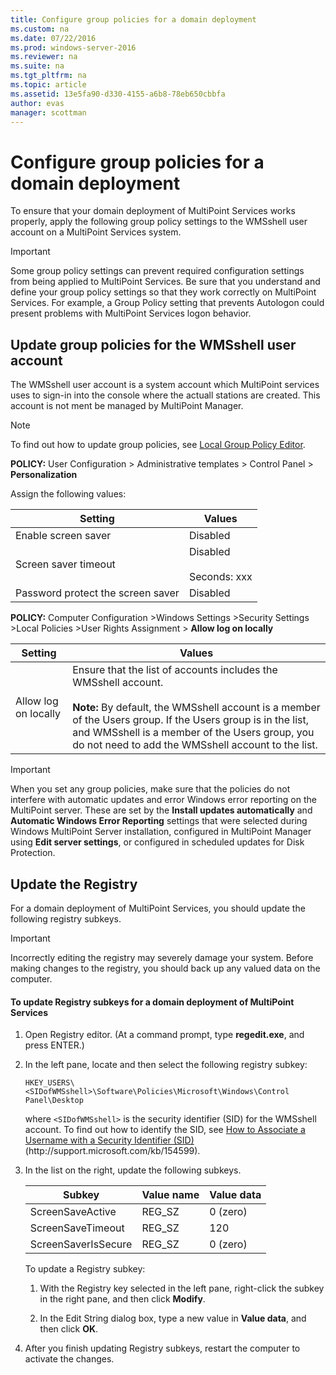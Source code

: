 ```yaml
---
title: Configure group policies for a domain deployment
ms.custom: na
ms.date: 07/22/2016
ms.prod: windows-server-2016
ms.reviewer: na
ms.suite: na
ms.tgt_pltfrm: na
ms.topic: article
ms.assetid: 13e5fa90-d330-4155-a6b8-78eb650cbbfa
author: evas    
manager: scottman
---
```

# Configure group policies for a domain deployment
To ensure that your domain deployment of MultiPoint Services works properly, apply the following group policy settings to the WMSshell user account on a MultiPoint Services system.  
  
> [!IMPORTANT]  
> Some group policy settings can prevent required configuration settings from being applied to MultiPoint Services. Be sure that you understand and define your group policy settings so that they work correctly on MultiPoint Services. For example, a Group Policy setting that prevents Autologon could present problems with MultiPoint Services logon behavior.  
  
## Update group policies for the WMSshell user account 
The WMSshell user account is a system account which MultiPoint services uses to sign-in into the console where the actuall stations are created. This account is not ment be managed by MultiPoint Manager.
  
> [!NOTE]  
> To find out how to update group policies, see [Local Group Policy Editor](https://technet.microsoft.com/library/dn265982.aspx).  
  
**POLICY:** User Configuration > Administrative templates > Control Panel > **Personalization**  
  
Assign the following values:  
  
|Setting|Values|  
|-----------|----------|  
|Enable screen saver|Disabled|  
|Screen saver timeout|Disabled<br /><br />Seconds: xxx|  
|Password protect the screen saver|Disabled|  
  
**POLICY:** Computer Configuration >Windows Settings >Security Settings >Local Policies >User Rights Assignment > **Allow log on locally**  
  
|Setting|Values|  
|-----------|----------|  
|Allow log on locally|Ensure that the list of accounts includes the WMSshell account.<br /><br />**Note:** By default, the WMSshell account is a member of the Users group. If the Users group is in the list, and WMSshell is a member of the Users group, you do not need to add the WMSshell account to the list.|  
  
> [!IMPORTANT]  
> When you set any group policies, make sure that the policies do not interfere with automatic updates and error Windows error reporting on the MultiPoint server. These are set by the **Install updates automatically** and **Automatic Windows Error Reporting** settings that were selected during Windows MultiPoint Server installation, configured in MultiPoint Manager using **Edit server settings**, or configured in scheduled updates for Disk Protection.  
  
## Update the Registry  
For a domain deployment of MultiPoint Services, you should update the following registry subkeys.  
  
> [!IMPORTANT]  
> Incorrectly editing the registry may severely damage your system. Before making changes to the registry, you should back up any valued data on the computer.  
  
#### To update Registry subkeys for a domain deployment of MultiPoint Services  
  
1.  Open Registry editor. \(At a command prompt, type **regedit.exe**, and press ENTER.\)  
  
2.  In the left pane, locate and then select the following registry subkey:  
  
    `HKEY_USERS\<SIDofWMSshell>\Software\Policies\Microsoft\Windows\Control Panel\Desktop`  
  
    where `<SIDofWMSshell>` is the security identifier \(SID\) for the WMSshell account. To find out how to identify the SID, see [How to Associate a Username with a Security Identifier \(SID\)](http://support.microsoft.com/kb/154599) \(http:\/\/support.microsoft.com\/kb\/154599\).  
  
3.  In the list on the right, update the following subkeys.  
  
    |Subkey|Value name|Value data|  
    |----------|--------------|--------------|  
    |ScreenSaveActive|REG\_SZ|0 \(zero\)|  
    |ScreenSaveTimeout|REG\_SZ|120|  
    |ScreenSaverIsSecure|REG\_SZ|0 \(zero\)|  
  
    To update a Registry subkey:  
  
    1.  With the Registry key selected in the left pane, right\-click the subkey in the right pane, and then click **Modify**.  
  
    2.  In the Edit String dialog box, type a new value in **Value data**, and then click **OK**.  
  
4.  After you finish updating Registry subkeys, restart the computer to activate the changes.  
  
